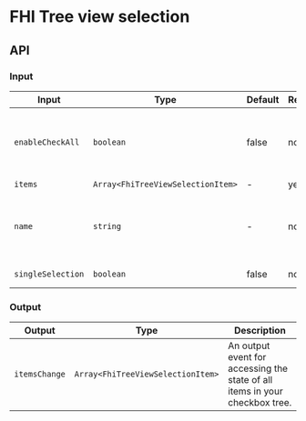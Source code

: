 # FHI Tree view selection

## API

### Input

| Input             | Type                               | Default | Required | Description |
| ----------------- | ---------------------------------- | ------- | -------- | ----------- |
| `enableCheckAll`  | `boolean`                          | false   | no       | Trigger to select/deselect all siblings, only if `singleSelection === false`. |
| `items`           | `Array<FhiTreeViewSelectionItem>`  | -       | yes      | Array of items. |
| `name`            | `string`                           | -       | no/yes   | Naming the radio button group. Required if `singleSelection === true`. |
| `singleSelection` | `boolean`                          | false   | no       | Radio buttons or checkboxes. |

### Output

| Output        | Type                              | Description |
| ------------- | --------------------------------- | ----------- |
| `itemsChange` | `Array<FhiTreeViewSelectionItem>` | An output event for accessing the state of all items in your checkbox tree. |
